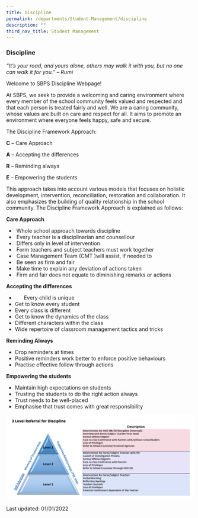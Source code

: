```yaml
---
title: Discipline
permalink: /departments/Student-Management/discipline
description: ""
third_nav_title: Student Management
---
```

### Discipline
_“It’s your road, and yours alone, others may walk it with you, but no one can walk it for you.” – Rumi_

  

Welcome to SBPS Discipline Webpage!

  

At SBPS, we seek to provide a welcoming and caring environment where every member of the school community feels valued and respected and that each person is treated fairly and well. We are a caring community, whose values are built on care and respect for all. It aims to promote an environment where everyone feels happy, safe and secure.

  

The Discipline Framework Approach:

  

**C** – Care Approach

**A** – Accepting the differences

**R** – Reminding always

**E** – Empowering the students

  

This approach takes into account various models that focuses on holistic development, intervention, reconciliation, restoration and collaboration. It also emphasizes the building of quality relationship in the school community. The Discipline Framework Approach is explained as follows:

  

**Care Approach**

*    Whole school approach towards discipline
*    Every teacher is a disciplinarian and counsellour
*    Differs only in level of intervention
*    Form teachers and subject teachers must work together
*    Case Management Team (CMT )will assist, if needed to
*    Be seen as firm and fair
*    Make time to explain any deviation of actions taken
*    Firm and fair does not equate to diminishing remarks or actions

  

**Accepting the differences**

*         Every child is unique
*   Get to know every student
*   Every class is different
*   Get to know the dynamics of the class
*   Different characters within the class
*   Wide repertoire of classroom management tactics and tricks

  

**Reminding Always**

*   Drop reminders at times
*   Positive reminders work better to enforce positive behaviours
*   Practise effective follow through actions

  

**Empowering the students**

*   Maintain high expectations on students
*   Trusting the students to do the right action always
*   Trust needs to be well-placed
*   Emphasise that trust comes with great responsibility

![](/images/cmt4.png)

Last updated: 01/01/2022